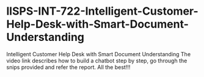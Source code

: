 # llSPS-INT-722-Intelligent-Customer-Help-Desk-with-Smart-Document-Understanding
Intelligent Customer Help Desk with Smart Document Understanding
The video link describes how to build a chatbot step by step, go through the snips provided and refer the report.
All the best!!!
